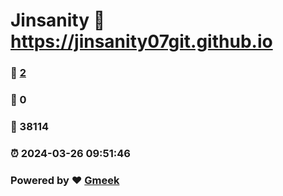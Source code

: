 # Jinsanity :link: https://jinsanity07git.github.io 
### :page_facing_up: [2](https://jinsanity07git.github.io/tag.html) 
### :speech_balloon: 0 
### :hibiscus: 38114 
### :alarm_clock: 2024-03-26 09:51:46 
### Powered by :heart: [Gmeek](https://github.com/Meekdai/Gmeek)

